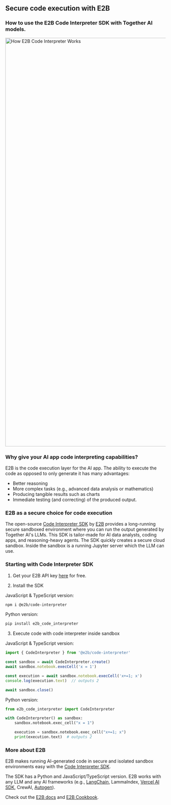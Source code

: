 ## Secure code execution with E2B

### How to use the E2B Code Interpreter SDK with Together AI models.


<img width="1280" alt="How E2B Code Interpreter Works" src="https://github.com/tizkovatereza/Together-and-E2B/assets/135881365/608ab4f6-9c74-48cc-8aa3-fb80d04048af">


### Why give your AI app code interpreting capabilities?

E2B is the code execution layer for the AI app. The ability to execute the code as opposed to only generate it has many advantages:

- Better reasoning
- More complex tasks (e.g., advanced data analysis or mathematics)
- Producing tangible results such as charts
- Immediate testing (and correcting) of the produced output.

### E2B as a secure choice for code execution

The open-source [Code Interpreter SDK](https://github.com/e2b-dev/code-interpreter) by [E2B](https://e2b.dev/docs) provides a long-running secure sandboxed environment where you can run the output generated by Together AI's LLMs. This SDK is tailor-made for AI data analysts, coding apps, and reasoning-heavy agents. The SDK quickly creates a secure cloud sandbox. Inside the sandbox is a running Jupyter server which the LLM can use.


### Starting with Code Interpreter SDK

1. Get your E2B API key [here](https://e2b.dev/docs/getting-started/api-key) for free.

2. Install the SDK

JavaScript & TypeScript version:

```sh
npm i @e2b/code-interpreter
```

Python version:

```sh
pip install e2b_code_interpreter
```


3. Execute code with code interpreter inside sandbox

JavaScript & TypeScript version:

```js
import { CodeInterpreter } from '@e2b/code-interpreter'

const sandbox = await CodeInterpreter.create()
await sandbox.notebook.execCell('x = 1')

const execution = await sandbox.notebook.execCell('x+=1; x')
console.log(execution.text)  // outputs 2

await sandbox.close()
```

Python version:

```python
from e2b_code_interpreter import CodeInterpreter

with CodeInterpreter() as sandbox:
    sandbox.notebook.exec_cell("x = 1")

    execution = sandbox.notebook.exec_cell("x+=1; x")
    print(execution.text)  # outputs 2
```


### More about E2B

E2B makes running AI-generated code in secure and isolated sandbox environments easy with the [Code Interpreter SDK](https://github.com/e2b-dev/code-interpreter).

The SDK has a Python and JavaScript/TypeScript version.
E2B works with any LLM and any AI frameworks (e.g., [LangChain](https://github.com/e2b-dev/e2b-cookbook/tree/main/examples/langchain-python), LammaIndex, [Vercel AI SDK](https://github.com/e2b-dev/e2b-cookbook/tree/main/examples/nextjs-code-interpreter), CrewAI, [Autogen](https://github.com/e2b-dev/e2b-cookbook/tree/main/examples/e2b_autogen)).

Check out the [E2B docs](https://e2b.dev/docs) and [E2B Cookbook](https://github.com/e2b-dev/e2b-cookbook/tree/main).
